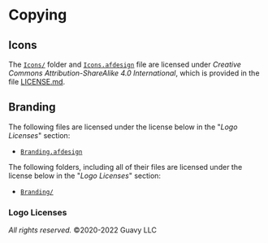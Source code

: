 # Copying

## Icons

The [`Icons/`](./Icons/) folder and [`Icons.afdesign`](Icons.afdesign) file are licensed under *Creative Commons Attribution-ShareAlike 4.0 International*, which is provided in the file [LICENSE.md](LICENSE.md). 

## Branding

The following files are licensed under the license below in the "_Logo Licenses_" section:

- [`Branding.afdesign`](./Branding.afdesign)

The following folders, including all of their files are licensed under the license below in the "_Logo Licenses_" section:

- [`Branding/`](Branding/)

### Logo Licenses

*All rights reserved.* ©2020-2022 Guavy LLC
